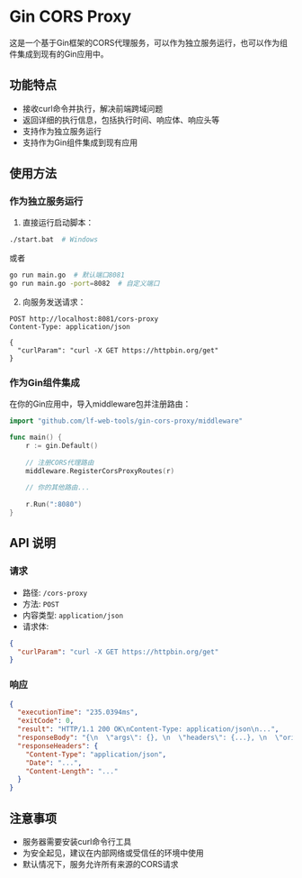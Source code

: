 # Gin CORS Proxy

这是一个基于Gin框架的CORS代理服务，可以作为独立服务运行，也可以作为组件集成到现有的Gin应用中。

## 功能特点

- 接收curl命令并执行，解决前端跨域问题
- 返回详细的执行信息，包括执行时间、响应体、响应头等
- 支持作为独立服务运行
- 支持作为Gin组件集成到现有应用

## 使用方法

### 作为独立服务运行

1. 直接运行启动脚本：

```bash
./start.bat  # Windows
```

或者

```bash
go run main.go  # 默认端口8081
go run main.go -port=8082  # 自定义端口
```

2. 向服务发送请求：

```
POST http://localhost:8081/cors-proxy
Content-Type: application/json

{
  "curlParam": "curl -X GET https://httpbin.org/get"
}
```

### 作为Gin组件集成

在你的Gin应用中，导入middleware包并注册路由：

```go
import "github.com/lf-web-tools/gin-cors-proxy/middleware"

func main() {
    r := gin.Default()
    
    // 注册CORS代理路由
    middleware.RegisterCorsProxyRoutes(r)
    
    // 你的其他路由...
    
    r.Run(":8080")
}
```

## API 说明

### 请求

- 路径: `/cors-proxy`
- 方法: `POST`
- 内容类型: `application/json`
- 请求体:

```json
{
  "curlParam": "curl -X GET https://httpbin.org/get"
}
```

### 响应

```json
{
  "executionTime": "235.0394ms",
  "exitCode": 0,
  "result": "HTTP/1.1 200 OK\nContent-Type: application/json\n...",
  "responseBody": "{\n  \"args\": {}, \n  \"headers\": {...}, \n  \"origin\": \"...\", \n  \"url\": \"https://httpbin.org/get\"\n}\n",
  "responseHeaders": {
    "Content-Type": "application/json",
    "Date": "...",
    "Content-Length": "..."
  }
}
```

## 注意事项

- 服务器需要安装curl命令行工具
- 为安全起见，建议在内部网络或受信任的环境中使用
- 默认情况下，服务允许所有来源的CORS请求
